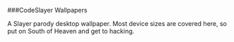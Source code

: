 ###CodeSlayer Wallpapers

A Slayer parody desktop wallpaper. Most device sizes are covered here, so put on South of Heaven and get to hacking.  